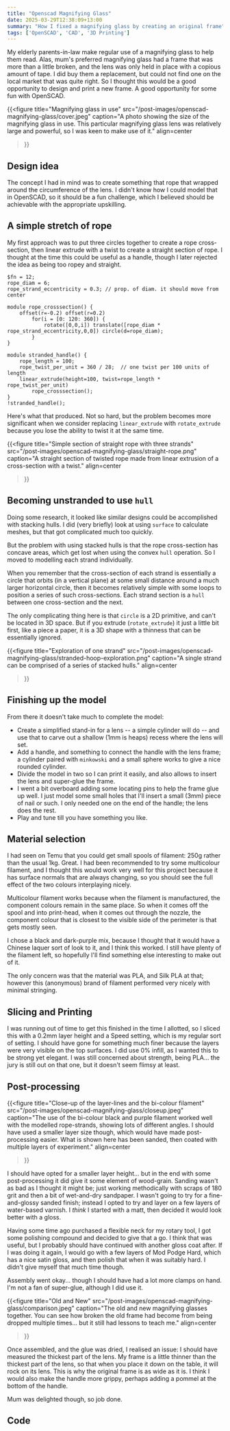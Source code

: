 ```yaml
---
title: "Openscad Magnifying Glass"
date: 2025-03-29T12:38:09+13:00
summary: "How I fixed a magnifying glass by creating an original frame"
tags: ['OpenSCAD', 'CAD', '3D Printing']
---
```


My elderly parents-in-law make regular use of a magnifying glass to help them read. Alas, mum's preferred magnifying glass had a frame that was more than a little broken, and the lens was only held in place with a copious amount of tape. I did buy them a replacement, but could not find one on the local market that was quite right. So I thought this would be a good opportunity to design and print a new frame. A good opportunity for some fun with OpenSCAD.

{{<figure
    title="Magnifying glass in use"
    src="/post-images/openscad-magnifying-glass/cover.jpeg"
    caption="A photo showing the size of the magnifying glass in use. This particular magnifying glass lens was relatively large and powerful, so I was keen to make use of it."
    align=center
>}}

## Design idea

The concept I had in mind was to create something that rope that wrapped around the circumference of the lens. I didn't know how I could model that in OpenSCAD, so it should be a fun challenge, which I believed should be achievable with the appropriate upskilling.

## A simple stretch of rope

My first approach was to put three circles together to create a rope cross-section, then linear extrude with a twist to create a straight section of rope. I thought at the time this could be useful as a handle, though I later rejected the idea as being too ropey and straight.

```openscad
$fn = 12;
rope_diam = 6;
rope_strand_eccentricity = 0.3; // prop. of diam. it should move from center

module rope_crosssection() {
    offset(r=-0.2) offset(r=0.2)
        for(i = [0: 120: 360]) {
            rotate([0,0,i]) translate([rope_diam * rope_strand_eccentricity,0,0]) circle(d=rope_diam);
        }
}

module stranded_handle() {
    rope_length = 100;
    rope_twist_per_unit = 360 / 28;  // one twist per 100 units of length
    linear_extrude(height=100, twist=rope_length * rope_twist_per_unit)
        rope_crosssection();
}
!stranded_handle();
```

Here's what that produced. Not so hard, but the problem becomes more significant when we consider replacing `linear_extrude` with `rotate_extrude` because you lose the ability to twist it at the same time.

{{<figure
    title="Simple section of straight rope with three strands"
    src="/post-images/openscad-magnifying-glass/straight-rope.png"
    caption="A straight section of twisted rope made from linear extrusion of a cross-section with a twist."
    align=center
>}}

## Becoming unstranded to use `hull`

Doing some research, it looked like similar designs could be accomplished with stacking hulls. I did (very briefly) look at using `surface` to calculate meshes, but that got complicated much too quickly.

But the problem with using stacked hulls is that the rope cross-section has concave areas, which get lost when using the convex `hull` operation. So I moved to modelling each strand individually.

When you remember that the cross-section of each strand is essentially a circle that orbits (in a vertical plane) at some small distance around a much larger horizontal circle, then it becomes relatively simple with some loops to position a series of such cross-sections. Each strand section is a `hull` between one cross-section and the next.

The only complicating thing here is that `circle` is a 2D primitive, and can't be located in 3D space. But if you extrude (`rotate_extrude`) it just a little bit first, like a piece a paper, it is a 3D shape with a thinness that can be essentially ignored.

{{<figure
    title="Exploration of one strand"
    src="/post-images/openscad-magnifying-glass/stranded-hoop-exploration.png"
    caption="A single strand can be comprised of a series of stacked hulls."
    align=center
>}}

## Finishing up the model

From there it doesn't take much to complete the model:

- Create a simplified stand-in for a lens -- a simple cylinder will do -- and use that to carve out a shallow (1mm is heaps) recess where the lens will set.
- Add a handle, and something to connect the handle with the lens frame; a cylinder paired with `minkowski` and a small sphere works to give a nice rounded cylinder.
- Divide the model in two so I can print it easily, and also allows to insert the lens and super-glue the frame.
- I went a bit overboard adding some locating pins to help the frame glue up well. I just model some small holes that I'll insert a small (3mm) piece of nail or such. I only needed one on the end of the handle; the lens does the rest.
- Play and tune till you have something you like.

## Material selection

I had seen on Temu that you could get small spools of filament: 250g rather than the usual 1kg. Great. I had been recommended to try some multicolour filament, and I thought this would work very well for this project because it has surface normals that are always changing, so you should see the full effect of the two colours interplaying nicely.

Multicolour filament works because when the filament is manufactured, the component colours remain in the same place. So when it comes off the spool and into print-head, when it comes out through the nozzle, the component colour that is closest to the visible side of the perimeter is that gets mostly seen.

I chose a black and dark-purple mix, because I thought that it would have a Chinese laquer sort of look to it, and I think this worked. I still have plenty of the filament left, so hopefully I'll find something else interesting to make out of it.

The only concern was that the material was PLA, and Silk PLA at that; however this (anonymous) brand of filament performed very nicely with minimal stringing.

## Slicing and Printing

I was running out of time to get this finished in the time I allotted, so I sliced this with a 0.2mm layer height and a Speed setting, which is my regular sort of setting. I should have gone for something much finer because the layers were very visible on the top surfaces.  I did use 0% infill, as I wanted this to be strong yet elegant. I was still concerned about strength, being PLA... the jury is still out on that one, but it doesn't seem flimsy at least.

## Post-processing

{{<figure
    title="Close-up of the layer-lines and the bi-colour filament"
    src="/post-images/openscad-magnifying-glass/closeup.jpeg"
    caption="The use of the bi-colour black and purple filament worked well with the modelled rope-strands, showing lots of different angles. I should have used a smaller layer size though, which would have made post-processing easier. What is shown here has been sanded, then coated with multiple layers of experiment."
    align=center
>}}

I should have opted for a smaller layer height... but in the end with some post-processing it did give it some element of wood-grain. Sanding wasn't as bad as I thought it might be; just working methodically with scraps of 180 grit and then a bit of wet-and-dry sandpaper. I wasn't going to try for a fine-and-glossy sanded finish; instead I opted to try and layer on a few layers of water-based varnish. I _think_ I started with a matt, then decided it would look better with a gloss.

Having some time ago purchased a flexible neck for my rotary tool, I got some polishing compound and decided to give that a go. I think that was useful, but I probably should have continued with another gloss coat after. If I was doing it again, I would go with a few layers of Mod Podge Hard, which has a nice satin gloss, and then polish that when it was suitably hard. I didn't give myself that much time though.

Assembly went okay... though I should have had a lot more clamps on hand. I'm not a fan of super-glue, although I did use it.

{{<figure
    title="Old and New"
    src="/post-images/openscad-magnifying-glass/comparison.jpeg"
    caption="The old and new magnifying glasses together. You can see how broken the old frame had become from being dropped multiple times... but it still had lessons to teach me."
    align=center
>}}

Once assembled, and the glue was dried, I realised an issue: I should have measured the thickest part of the lens. My frame is a little thinner than the thickest part of the lens, so that when you place it down on the table, it will rock on its lens. This is why the original frame is as wide as it is. I think I would also make the handle more grippy, perhaps adding a pommel at the bottom of the handle.

Mum was delighted though, so job done.

## Code

<script src="https://gist.github.com/cameronkerrnz/3672e35a545c25e3c5feffe2b82f5d70.js"></script>
